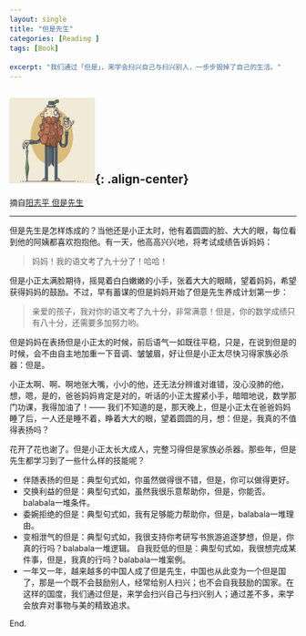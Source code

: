 ```yaml
---
layout: single
title: "但是先生"
categories: [Reading ]
tags: [Book]

excerpt: "我们通过「但是」，来学会扫兴自己与扫兴别人，一步步毁掉了自己的生活。"
---
```



<img src="/images/mrbut.gif" width="150" height="150" alt="hacker"/>{: .align-center} 
---

摘自[阳志平 但是先生](http://mp.weixin.qq.com/s?__biz=MzA4ODM4ODQ3MQ==&mid=402056076&idx=1&sn=9c42053033e20471bfb163fcf8bfd998&scene=21#wechat_redirect)

----------

但是先生是怎样炼成的？当他还是小正太时，他有着圆圆的脸、大大的眼，每位看到他的阿姨都喜欢抱抱他。有一天，他高高兴兴地，将考试成绩告诉妈妈：

> 妈妈！我的语文考了九十分了！哈哈！

但是小正太满脸期待，摇晃着白白嫩嫩的小手，张着大大的眼睛，望着妈妈，希望获得妈妈的鼓励。不过，早有蓄谋的但是妈妈开始了但是先生养成计划第一步：

> 亲爱的孩子，我对你的语文考了九十分，非常满意！但是，你的数学成绩只有八十分，还需要多加努力哟。

但是妈妈在表扬但是小正太的时候，前后语气一如既往平稳，只是，在说到但是的时候，会不由自主地加重一下音调、皱皱眉，好让但是小正太尽快习得家族必杀器：但是。

小正太啊、啊、啊地张大嘴，小小的他，还无法分辨谁对谁错，没心没肺的他，想，嗯，是的，爸爸妈妈肯定是对的，听话的小正太握紧小手，暗暗地说，数学那门功课，我得加油了！—— 我们不知道的是，那天晚上，但是小正太在爸爸妈妈睡了后，一人还是睡不着，睁着大大的眼，望着圆圆的月，想：但是，我真的不值得表扬吗？

花开了花也谢了。但是小正太长大成人，完整习得但是家族必杀器。那些年，但是先生都学习到了一些什么样的技能呢？

- 伴随表扬的但是：典型句式如，你虽然做得很不错，但是，你可以做得更好。
- 交换利益的但是：典型句式如，虽然我很乐意帮助你，但是，你能否。balabala一堆条件。
- 委婉拒绝的但是：典型句式如，我有足够能力帮助你，但是，balabala一堆理由。
- 变相泄气的但是：典型句式如，我很支持你考研写书旅游追逐梦想，但是，你真的行吗？balabala一堆逻辑。
自我贬低的但是：典型句式如，我很想完成某件事，但是，我真的行吗？balabala一堆案例。
- 一年又一年，越来越多的中国人成了但是先生，中国也从此变为一个但是国了，那是一个既不会鼓励别人，经常给别人扫兴；也不会自我鼓励的国家。在这样的国度，我们通过但是，来学会扫兴自己与扫兴别人；通过差不多，来学会放弃对事物与美的精致追求。

End.